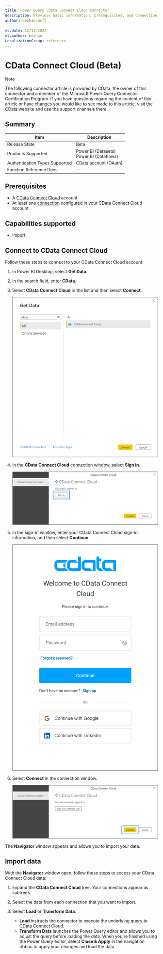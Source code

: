 ```yaml
---
title: Power Query CData Connect Cloud connector
description: Provides basic information, prerequisites, and connection steps for CData Connect Cloud.
author: bezhan-msft

ms.date: 12/11/2022 
ms.author: bezhan
LocalizationGroup: reference
---
```


# CData Connect Cloud (Beta)

> [!NOTE]
> The following connector article is provided by CData, the owner of this connector and a member of the Microsoft Power Query Connector Certification Program. If you have questions regarding the content of this article or have changes you would like to see made to this article, visit the CData website and use the support channels there.

## Summary

| Item | Description |
| ---- | ----------- |
| Release State | Beta |
| Products Supported | Power BI (Datasets) </br> Power BI (Dataflows) |
| Authentication Types Supported | CData account (OAuth) |
| Function Reference Docs | &mdash; |

## Prerequisites

* A [CData Connect Cloud](https://cloud.cdata.com/) account
* At least one [connection](https://cloud.cdata.com/docs/Connections.html) configured in your CData Connect Cloud account

## Capabilities supported

* Import

## Connect to CData Connect Cloud

Follow these steps to connect to your CData Connect Cloud account:

1. In Power BI Desktop, select **Get Data**.

2. In the search field, enter **CData**.

3. Select **CData Connect Cloud** in the list and then select **Connect**.

    ![Select CData Connect Cloud.](./media/cdata-connect-cloud/cdata-1.png)

4. In the **CData Connect Cloud** connection window, select **Sign in**.

    ![Connection sign in.](./media/cdata-connect-cloud/cdata-2.png)

5. In the sign-in window, enter your CData Connect Cloud sign-in information, and then select **Continue**.

    ![Login window.](./media/cdata-connect-cloud/cdata-3.png)

6. Select **Connect** in the connection window.

    ![Connection finalize](./media/cdata-connect-cloud/cdata-4.png)

The **Navigator** window appears and allows you to import your data.

## Import data

With the **Navigator** window open, follow these steps to access your CData Connect Cloud data:

1. Expand the **CData Connect Cloud** tree. Your connections appear as subtrees.

2. Select the data from each connection that you want to import.

3. Select **Load** or **Transform Data**.

    * **Load** instructs the connector to execute the underlying query to CData Connect Cloud.
    * **Transform Data** launches the Power Query editor and allows you to adjust the query before loading the data. When you're finished using the Power Query editor, select **Close & Apply** in the navigation ribbon to apply your changes and load the data.
